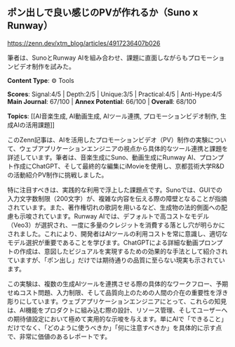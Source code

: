 ## ポン出しで良い感じのPVが作れるか（Suno x Runway）

https://zenn.dev/xtm_blog/articles/4917236407b026

筆者は、SunoとRunway AIを組み合わせ、課題に直面しながらもプロモーションビデオ制作を試みた。

**Content Type**: ⚙️ Tools

**Scores**: Signal:4/5 | Depth:2/5 | Unique:3/5 | Practical:4/5 | Anti-Hype:4/5
**Main Journal**: 67/100 | **Annex Potential**: 66/100 | **Overall**: 68/100

**Topics**: [[AI音楽生成, AI動画生成, AIツール連携, プロモーションビデオ制作, 生成AIの活用課題]]

このZenn記事は、AIを活用したプロモーションビデオ（PV）制作の実験について、ウェブアプリケーションエンジニアの視点から具体的なツール連携と課題を詳述しています。筆者は、音楽生成にSuno、動画生成にRunway AI、プロンプト作成にChatGPT、そして最終的な編集にiMovieを使用し、京都芸術大学R&Dの活動紹介PV制作に挑戦しました。

特に注目すべきは、実践的な利用で浮上した課題点です。Sunoでは、GUIでの入力文字数制限（200文字）が、複雑な内容を伝える際の障壁となることが指摘されています。また、著作権切れの歌詞を用いるなど、生成物の法的側面への配慮も示唆されています。Runway AIでは、デフォルトで高コストなモデル（Veo3）が選択され、一度に多量のクレジットを消費する落とし穴が明らかにされました。これにより、開発者はAIツールの利用コストを常に意識し、適切なモデル選択が重要であることを学びます。ChatGPTによる詳細な動画プロンプトの作成は、意図したビジュアルを実現するための効果的な手法として紹介されていますが、「ポン出し」だけでは期待通りの品質に至らない現実も示されています。

この実験は、複数の生成AIツールを連携させる際の具体的なワークフロー、予期せぬコスト問題、入力制限、そして品質向上のための人間の介在の重要性を浮き彫りにしています。ウェブアプリケーションエンジニアにとって、これらの知見は、AI機能をプロダクトに組み込む際の設計、リソース管理、そしてユーザーへの期待値設定において極めて実用的な示唆を与えます。単にAIで「できること」だけでなく、「どのように使うべきか」「何に注意すべきか」を具体的に示す点で、非常に価値のあるレポートです。